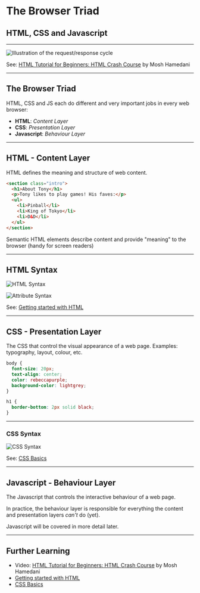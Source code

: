 
# The Browser Triad
## HTML, CSS and Javascript

---

![Illustration of the request/response cycle](/images/dev/browser-triad.png)

See: [HTML Tutorial for Beginners: HTML Crash Course](https://www.youtube.com/watch?v=qz0aGYrrlhU) by Mosh Hamedani

---

## The Browser Triad
HTML, CSS and JS each do different and very important jobs in every web browser: 
- **HTML**: _Content Layer_
- **CSS**: _Presentation Layer_
- **Javascript**: _Behaviour Layer_

---

## HTML - Content Layer
HTML defines the meaning and structure of web content.

```html
<section class="intro">
  <h1>About Tony</h1>
  <p>Tony likes to play games! His faves:</p>
  <ul>
    <li>Pinball</li>
    <li>King of Tokyo</li>
    <li>D&D</li>
  </ul>
</section>
```

Semantic HTML elements describe content and provide "meaning" to the browser (handy for screen readers)

---

## HTML Syntax
![HTML Syntax](/images/html/grumpy-cat-small.png)

![Attribute Syntax](/images/html/grumpy-cat-attribute-small.png)

See: [Getting started with HTML](https://developer.mozilla.org/en-US/docs/Learn/HTML/Introduction_to_HTML/Getting_started)

---

## CSS - Presentation Layer
The CSS that control the visual appearance of a web page. Examples: typography, layout, colour, etc.

```css
body {
  font-size: 20px;
  text-align: center;
  color: rebeccapurple;
  background-color: lightgrey;
}

h1 {
  border-bottom: 2px solid black;
}
```

---

### CSS Syntax
![CSS Syntax](/images/css/css-declaration-small.png)

See: [CSS Basics](https://developer.mozilla.org/en-US/docs/Learn/Getting_started_with_the_web/CSS_basics)

---

## Javascript - Behaviour Layer
The Javascript that controls the interactive behaviour of a web page. 

In practice, the behaviour layer is responsible for everything the content and presentation layers _can't_ do (yet).

Javascript will be covered in more detail later.

---

## Further Learning
- Video: [HTML Tutorial for Beginners: HTML Crash Course](https://www.youtube.com/watch?v=qz0aGYrrlhU) by Mosh Hamedani
- [Getting started with HTML](https://developer.mozilla.org/en-US/docs/Learn/HTML/Introduction_to_HTML/Getting_started)
- [CSS Basics](https://developer.mozilla.org/en-US/docs/Learn/Getting_started_with_the_web/CSS_basics)


